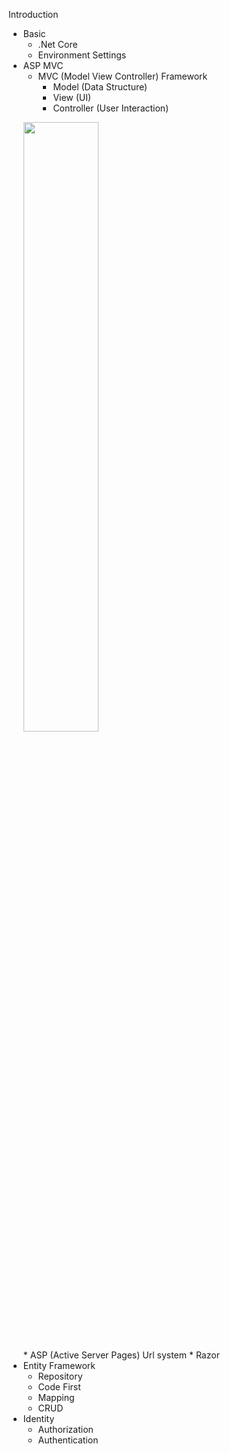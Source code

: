 Introduction

+ Basic
    * .Net Core
    * Environment Settings
+ ASP MVC
    * MVC (Model View Controller) Framework
        - Model (Data Structure)
        - View (UI)
        - Controller (User Interaction)
        <p align="center">
    <img src="https://raw.githubusercontent.com/Draveness/analyze/master/contents/architecture/images/mvx/Standard-MVC.jpg" width="50%"/>
      </p>
    * ASP (Active Server Pages) Url system
    * Razor
+ Entity Framework
    * Repository 
    * Code First
    * Mapping
    * CRUD
+ Identity
    * Authorization
    * Authentication


